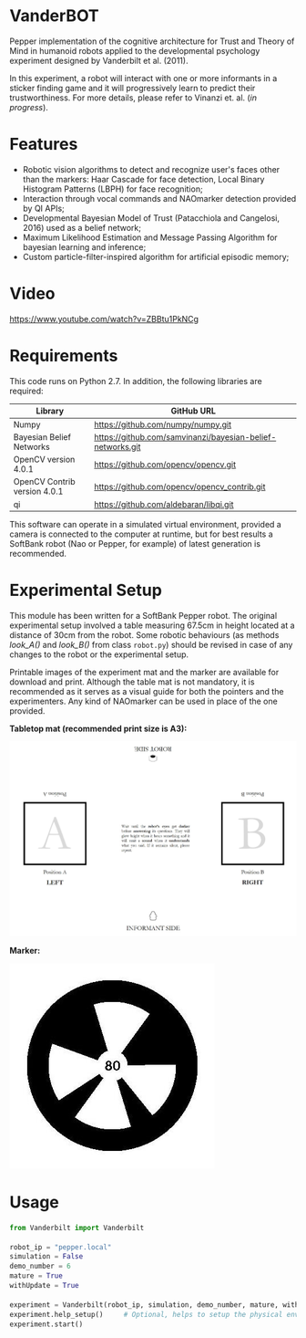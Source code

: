 # VanderBOT
Pepper implementation of the cognitive architecture for Trust and Theory of Mind in humanoid robots applied to the developmental psychology experiment designed by Vanderbilt et al. (2011).

In this experiment, a robot will interact with one or more informants in a sticker finding game and it will progressively learn to predict their trustworthiness. For more details, please refer to Vinanzi et. al. (*in progress*).

# Features

- Robotic vision algorithms to detect and recognize user's faces other than the markers: Haar Cascade for face detection, Local Binary Histogram Patterns (LBPH) for face recognition;
- Interaction through vocal commands and NAOmarker detection provided by QI APIs;
- Developmental Bayesian Model of Trust (Patacchiola and Cangelosi, 2016) used as a belief network;
- Maximum Likelihood Estimation and Message Passing Algorithm for bayesian learning and inference;
- Custom particle-filter-inspired algorithm for artificial episodic memory;

# Video

https://www.youtube.com/watch?v=ZBBtu1PkNCg

# Requirements

This code runs on Python 2.7. In addition, the following libraries are required:

| Library | GitHub URL |
| ------ | ------ |
| Numpy | https://github.com/numpy/numpy.git |
| Bayesian Belief Networks | https://github.com/samvinanzi/bayesian-belief-networks.git |
| OpenCV version 4.0.1 | https://github.com/opencv/opencv.git |
| OpenCV Contrib version 4.0.1 | https://github.com/opencv/opencv_contrib.git |
| qi | https://github.com/aldebaran/libqi.git |

This software can operate in a simulated virtual environment, provided a camera is connected to the computer at runtime, but for best results a SoftBank robot (Nao or Pepper, for example) of latest generation is recommended.

# Experimental Setup

This module has been written for a SoftBank Pepper robot.
The original experimental setup involved a table measuring 67.5cm in height located at a distance of 30cm from the robot. Some robotic behaviours (as methods *look_A()* and *look_B()* from class `robot.py`) should be revised in case of any changes to the robot or the experimental setup.

Printable images of the experiment mat and the marker are available for download and print. Although the table mat is not mandatory, it is recommended as it serves as a visual guide for both the pointers and the experimenters.
Any kind of NAOmarker can be used in place of the one provided.

**Tabletop mat (recommended print size is A3):** 

![Tabletop mat](/experimental_setup/Experimental%20setup.jpg)

**Marker:**

![Marker](/experimental_setup/Marker.png)


# Usage

```python
from Vanderbilt import Vanderbilt

robot_ip = "pepper.local"
simulation = False
demo_number = 6
mature = True
withUpdate = True

experiment = Vanderbilt(robot_ip, simulation, demo_number, mature, withUpdate)
experiment.help_setup()     # Optional, helps to setup the physical environment
experiment.start()
```

